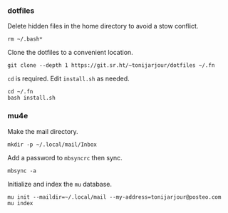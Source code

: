 ### dotfiles

Delete hidden files in the home directory to avoid a stow conflict.

```
rm ~/.bash*
```

Clone the dotfiles to a convenient location.

```
git clone --depth 1 https://git.sr.ht/~tonijarjour/dotfiles ~/.fn
```

`cd` is required. Edit `install.sh` as needed.

```
cd ~/.fn
bash install.sh
```

### mu4e

Make the mail directory.

```
mkdir -p ~/.local/mail/Inbox
```

Add a password to `mbsyncrc` then sync.

```
mbsync -a
```

Initialize and index the `mu` database.

```
mu init --maildir=~/.local/mail --my-address=tonijarjour@posteo.com
mu index
```
